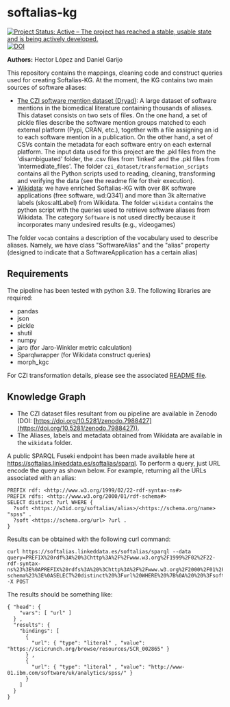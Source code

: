 # softalias-kg
[![Project Status: Active – The project has reached a stable, usable state and is being actively developed.](https://www.repostatus.org/badges/latest/active.svg)](https://www.repostatus.org/#active) [![DOI](https://zenodo.org/badge/DOI/10.5281/zenodo.8341333.svg)](https://doi.org/10.5281/zenodo.8341333)


**Authors:** Hector López and Daniel Garijo


This repository contains the mappings, cleaning code and construct queries used for creating Softalias-KG. At the moment, the KG contains two main sources of software aliases:

- [The CZI software mention dataset (Dryad)](https://datadryad.org/stash/dataset/doi:10.5061/dryad.6wwpzgn2c): A large dataset of software mentions in the biomedical literature containing thousands of aliases. This dataset consists on two sets of files. On the one hand, a set of pickle files describe the software mention groups matched to each external platform (Pypi, CRAN, etc.), together with a file assigning an id to each software mention in a publication. On the other hand, a set of CSVs contain the metadata for each software entry on each external platform. The input data used for this project are the .pkl files from the 'disambiguated' folder, the .csv files from 'linked' and the .pkl files from 'intermediate_files'. The folder `czi_dataset/transformation_scripts` contains all the Python scripts used to  reading, cleaning, transforming and verifying the data (see the readme file for their execution).  
- [Wikidata](https://wikidata.org/): we have enriched Softalias-KG with over 8K software applications (free software, wd:Q341) and more than 3k alternative labels (skos:altLabel) from Wikidata. The folder `wikidata` contains the python script with the queries used to retrieve software aliases from Wikidata. The category `Software` is not used directly because it incorporates many undesired results (e.g., videogames)

The folder `vocab` contains a description of the vocabulary used to describe aliases. Namely, we have class "SoftwareAlias" and the "alias" property (designed to indicate that a SoftwareApplication has a certain alias)

## Requirements
The pipeline has been tested with python 3.9. The following libraries are required:

- pandas
- json
- pickle
- shutil
- numpy
- jaro (for Jaro-Winkler metric calculation)
- Sparqlwrapper (for Wikidata construct queries)
- morph_kgc

For CZI transformation details, please see the associated [README file](https://github.com/SoftwareUnderstanding/softalias-kg/tree/main/czi_dataset/transformation_scripts#readme).

## Knowledge Graph
- The CZI dataset files resultant from ou pipeline are  available in Zenodo (DOI: [https://doi.org/10.5281/zenodo.7988427](https://doi.org/10.5281/zenodo.7988427)).
- The Aliases, labels and metadata obtained from Wikidata are available in the `wikidata` folder.

A public SPARQL Fuseki endpoint has been made available here at https://softalias.linkeddata.es/softalias/sparql. To perform a query, just URL encode the query as shown below. For example, returning all the URLs associated with an alias:

```
PREFIX rdf: <http://www.w3.org/1999/02/22-rdf-syntax-ns#>
PREFIX rdfs: <http://www.w3.org/2000/01/rdf-schema#>
SELECT distinct ?url WHERE {
  ?soft <https://w3id.org/softalias/alias>/<https://schema.org/name> "spss" .
  ?soft <https://schema.org/url> ?url .
}
```

Results can be obtained with the following curl command: 
```
curl https://softalias.linkeddata.es/softalias/sparql --data query=PREFIX%20rdf%3A%20%3Chttp%3A%2F%2Fwww.w3.org%2F1999%2F02%2F22-rdf-syntax-ns%23%3E%0APREFIX%20rdfs%3A%20%3Chttp%3A%2F%2Fwww.w3.org%2F2000%2F01%2Frdf-schema%23%3E%0ASELECT%20distinct%20%3Furl%20WHERE%20%7B%0A%20%20%3Fsoft%20%3Chttps%3A%2F%2Fw3id.org%2Fsoftalias%2Falias%3E%2F%3Chttps%3A%2F%2Fschema.org%2Fname%3E%20%22spss%22%20.%0A%20%20%3Fsoft%20%3Chttps%3A%2F%2Fschema.org%2Furl%3E%20%3Furl%20.%0A%7D%20 -X POST
```

The results should be something like:
```
{ "head": {
    "vars": [ "url" ]
  } ,
  "results": {
    "bindings": [
      { 
        "url": { "type": "literal" , "value": "https://scicrunch.org/browse/resources/SCR_002865" }
      } ,
      { 
        "url": { "type": "literal" , "value": "http://www-01.ibm.com/software/uk/analytics/spss/" }
      }
    ]
  }
}
```

